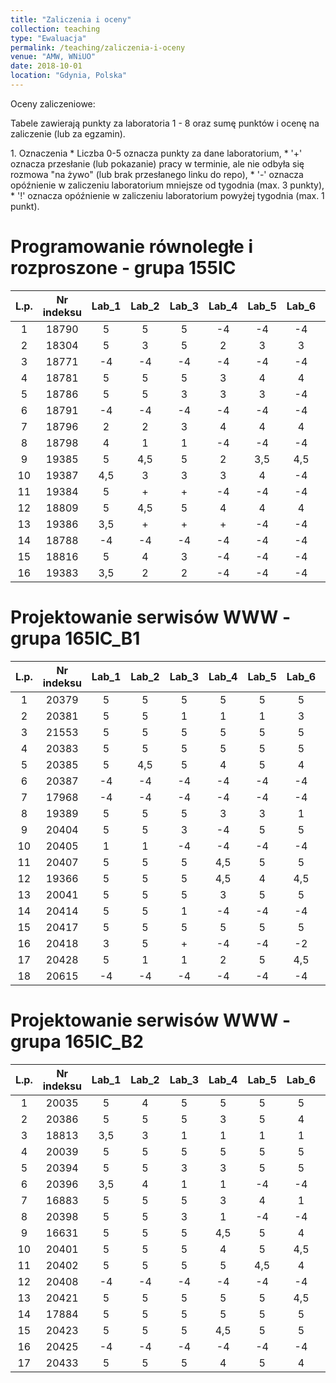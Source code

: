 ```yaml
---
title: "Zaliczenia i oceny"
collection: teaching
type: "Ewaluacja"
permalink: /teaching/zaliczenia-i-oceny
venue: "AMW, WNiUO"
date: 2018-10-01
location: "Gdynia, Polska"
---
```




Oceny zaliczeniowe:
<p>Tabele zawierają punkty za laboratoria 1 - 8 oraz sumę punktów i ocenę na zaliczenie (lub za egzamin).</p>
1. Oznaczenia 
  * Liczba 0-5 oznacza punkty za dane laboratorium,
  * '+' oznacza przesłanie (lub pokazanie) pracy w terminie, ale nie odbyła się rozmowa "na żywo" (lub brak przesłanego linku do repo),
  * '-' oznacza opóźnienie w zaliczeniu laboratorium mniejsze od tygodnia (max. 3 punkty),
  * '!' oznacza opóźnienie w zaliczeniu laboratorium powyżej tygodnia (max. 1 punkt).

Programowanie równoległe i rozproszone - grupa 155IC
======

|  L.p. | Nr indeksu      | Lab_1 | Lab_2 |Lab_3  | Lab_4  |Lab_5  | Lab_6  |Lab_7  | Lab_8  | LAB_SUMA / OCENA | EGZAMIN   |
|:-----:| :-------------: |:-----:|:-----:|:-----:|:-----: |:-----:|:-----: |:-----:|:-----: |    :-----:     	|:-----:    |
|   1   |     18790       |   5   |   5   |   5   |  -4    |  -4   |  -4    |  -4   |  -4    |      -5 /      	|     0     |
|   2   |     18304       |   5   |   3   |   5   |   2    |   3   |   3    |  -4   |  -4    |      17 /     	|     0     |
|   3   |     18771       |  -4   |  -4   |  -4   |  -4    |  -4   |  -4    |  -4   |  -4    |     -32 /	|     0     |
|   4   |     18781       |   5   |   5   |   5   |   3    |   4   |   4    |  -4   |  -4    |      18 /	|     0     |
|   5   |     18786       |   5   |   5   |   3   |   3    |   3   |  -4    |  -4   |  -4    |       7 /      	|     0     |
|   6   |     18791       |  -4   |  -4   |  -4   |  -4    |  -4   |  -4    |  -4   |  -2    |     -30 /       	|     0     |
|   7   |     18796       |   2   |   2   |   3   |   4    |   4   |   4    |   5   |   5    |      29 /<b style="color:green">4,5</b>      	|     0     |
|   8   |     18798       |   4   |   1   |   1   |  -4    |  -4   |  -4    |  -4   |  -4    |     -14 /   	|     0     |
|   9   |     19385       |   5   |  4,5  |   5   |   2    |  3,5  |  4,5   |  3,5  |   4    |      32 /<b style="color:green">4,5</b>		|     0     |
|  10   |     19387       |  4,5  |   3   |   3   |   3    |   4   |  -4    |  -4   |  -4    |      5,5 /   	|     0     |
|  11   |     19384       |   5   |   +   |   +   |  -4    |  -4   |  -4    |  -4   |  -4    |      -15 /      	|     0     |
|  12   |     18809       |   5   |  4,5  |   5   |   4    |   4   |   4    |  -4   |  -4    |     18,5 /      	|     0     |
|  13   |     19386       |  3,5  |   +   |   +   |   +    |  -4   |  -4    |  -4   |  -4    |      -12,5 /     |     0     |
|  14   |     18788       |  -4   |  -4   |  -4   |  -4    |  -4   |  -4    |  -4   |  -4    |      -32 /      	|     0     |
|  15   |     18816       |   5   |   4   |   3   |  -4    |  -4   |  -4    |  -4   |  -4    | 	     -8 / 	|     0     |
|  16   |     19383       | 3,5   |   2   |   2   |  -4    |  -4   |  -4    |  -4   |  -4    |      -12,5 /     |     0     |


Projektowanie serwisów WWW - grupa 165IC_B1
======

|  L.p. | Nr indeksu      | Lab_1 | Lab_2 |Lab_3  | Lab_4  |Lab_5  | Lab_6  |Lab_7  | Lab_8  | Lab_9  | Lab_10  |      SUMA     |ZALICZENIE |
|:-----:| :-------------: |:-----:|:-----:|:-----:|:-----: |:-----:|:-----: |:-----:|:-----: |:-----: |:-----:  |:-----:        |:-----:    |
|   1   |     20379       |   5   |   5   |   5   |   5    |   5   |   5    |   4   |   4    |   4    |   5     |       47      |<b style="color:green"> 5</b> |
|   2   |     20381       |   5   |   5   |   1   |   1    |   1   |   3    |   3   |  -2    |   0    |   0     |       17      |     0     |
|   3   |     21553       |   5   |   5   |   5   |   5    |   5   |   5    |  4,5  |   4    |  4,5   |   5     |       48      |<b style="color:green"> 5</b> |
|   4   |     20383       |   5   |   5   |   5   |   5    |   5   |   5    |   5   |   4    |   4    |   5     |       48      |<b style="color:green"> 5</b> |
|   5   |     20385       |   5   |  4,5  |   5   |   4    |   5   |   4    |   5   |   3    |   3    |   3     |       41,5    |<b style="color:green">4,5</b> |
|   6   |     20387       |  -4   |  -4   |  -4   |  -4    |  -4   |  -4    |  -4   |  -2    |   0    |   0     |      -30      |     0     |
|   7   |     17968       |  -4   |  -4   |  -4   |  -4    |  -4   |  -4    |  -4   |  -2    |   0    |   0     |      -30      |     0     |
|   8   |     19389       |   5   |   5   |   5   |   3    |   3   |   1    |   3   |   3    |   0    |   0     |       28      |     0     |
|   9   |     20404       |   5   |   5   |   3   |  -4    |   5   |   5    |  -4   |  -2    |   0    |   0     |       13      |     0     |
|  10   |     20405       |   1   |   1   |  -4   |  -4    |  -4   |  -4    |  -4   |  -2    |   0    |   0     |      -20      |     0     |
|  11   |     20407       |   5   |   5   |   5   |  4,5   |   5   |   5    |  -2   |  -2    |   0    |   0     |       25,5    |     0     |
|  12   |     19366       |   5   |   5   |   5   |  4,5   |   4   |  4,5   |   3   |   4    |   3    |   3     |       41      |<b style="color:green">4,5</b>|
|  13   |     20041       |   5   |   5   |   5   |   3    |   5   |   5    |  4,5  |  -2    |   0    |   0     |       30,5    |     0     |
|  14   |     20414       |   5   |   5   |   1   |  -4    |  -4   |  -4    |  -2   |  -2    |   0    |   0     |       -5      |     0     |
|  15   |     20417       |   5   |   5   |   5   |   5    |   5   |   5    |  4,5  |  4,5   |   5    |  4,5    |       48,5    |<b style="color:green"> 5</b> |
|  16   |     20418       |   3   |   5   |   +   |  -4    |  -4   |  -2    |   +   |   +    |   0    |   0     |       -2      |     0     |
|  17   |     20428       |   5   |   1   |   1   |   2    |   5   |  4,5   |  -2   |   +    |   0    |   0     |       16,5    |     0     |
|  18   |     20615       |  -4   |  -4   |  -4   |  -4    |  -4   |  -4    |  -4   |  -2    |   0    |   0     |      -30      |     0     |

Projektowanie serwisów WWW - grupa 165IC_B2
======

|  L.p. | Nr indeksu      | Lab_1 | Lab_2 |Lab_3  | Lab_4  |Lab_5  | Lab_6  |Lab_7  | Lab_8  | Lab_9  | Lab_10  |	SUMA          		      	|ZALICZENIE |
|:-----:| :-------------: |:-----:|:-----:|:-----:|:-----: |:-----:|:-----: |:-----:|:-----: |:-----: |:-----:  |	:-----:        		      	|:-----:    |
|   1   |     20035       |   5   |   4   |   5   |   5    |   5   |   5    |   5   |  4,5   |  4,5   |   4     | <b style="color:green">47</b>       	| <b style="color:green"> 5</b> |
|   2   |     20386       |   5   |   5   |   5   |   3    |   5   |   4    |   5   |   5    |   4    |   5     | <b style="color:green">46</b>  	| <b style="color:green"> 5</b>	|
|   3   |     18813       |  3,5  |   3   |   1   |   1    |   1   |   1    |  -2   |  -2    |   0    |   0     |      6,5     	    	          	|     0     |
|   4   |     20039       |   5   |   5   |   5   |   5    |   5   |   5    |   5   |   3,5  |  3,5   |   4     | <b style="color:green">46</b>      	| <b style="color:green"> 5</b> |
|   5   |     20394       |   5   |   5   |   3   |   3    |   5   |   5    |  4,5  | 	 3   |   4    |   4     | <b style="color:green">41,5</b>     	|<b style="color:green">4,5</b> |
|   6   |     20396       |  3,5  |   4   |   1   |   1    |  -4   |  -4    |  -2   |  -2    |   0    |   0     |     -2,5      			|     0     |
|   7   |     16883       |   5   |   5   |   5   |   3    |   4   |   1    |   1   |   5    |   5    |   5     |<b style="color:green">39</b>		|<b style="color:green">4,5</b> |
|   8   |     20398       |   5   |   5   |   3   |   1    |  -4   |  -4    |  -4   |  -2    |   0    |   0     |       0       			|     0     |
|   9   |     16631       |   5   |   5   |   5   |   4,5  |   5   |   4    |   4   |  4,5   |  3,5   |  4,5    |<b style="color:green">45</b>		|<b style="color:green"> 5</b>|
|  10   |     20401       |   5   |   5   |   5   |   4    |   5   |  4,5   |   5   |  4,5   |   4    |   5     |<b style="color:green">47</b>		| <b style="color:green"> 5</b> |
|  11   |     20402       |   5   |   5   |   5   |   5    |  4,5  |   4    |   5   |  4,5   |   4    |  4,5    |<b style="color:green">46,5</b>	| <b style="color:green"> 5</b>	|
|  12   |     20408       |  -4   |  -4   |  -4   |  -4    |  -4   |  -4    |  -4   |  -2    |   0    |   0     |     -30       			|     0     |
|  13   |     20421       |   5   |   5   |   5   |   5    |   5   |  4,5   |   5   |   4    |   5    |   5     |  <b style="color:green">48,5</b>   	| <b style="color:green"> 5</b> |
|  14   |     17884       |   5   |   5   |   5   |   5    |   5   |   5    |  4,5  |   5    |   4    |   5     |  <b style="color:green">48,5</b>	|<b style="color:green"> 5</b>	|
|  15   |     20423       |   5   |   5   |   5   |  4,5   |   5   |   5    |   5   |  -2    |   0    |   0     |      32,5       			|     0     |
|  16   |     20425       |  -4   |  -4   |  -4   |  -4    |  -4   |  -4    |  -4   |  -2    |   0    |   0     |     -30       			|     0     |
|  17   |     20433       |   5   |   5   |   5   |   4    |   5   |   4    |   5   |   5    |  4,5   |   5     |<b style="color:green">48</b>		| <b style="color:green"> 5</b> |



